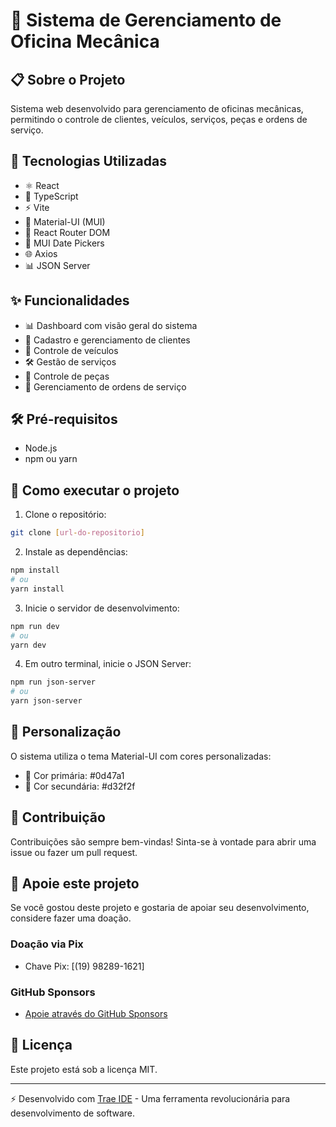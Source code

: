 # 🔧 Sistema de Gerenciamento de Oficina Mecânica

## 📋 Sobre o Projeto
Sistema web desenvolvido para gerenciamento de oficinas mecânicas, permitindo o controle de clientes, veículos, serviços, peças e ordens de serviço.

## 🚀 Tecnologias Utilizadas
- ⚛️ React
- 📘 TypeScript
- ⚡ Vite
- 🎨 Material-UI (MUI)
- 🔄 React Router DOM
- 📅 MUI Date Pickers
- 🌐 Axios
- 📊 JSON Server

## ✨ Funcionalidades
- 📊 Dashboard com visão geral do sistema
- 👥 Cadastro e gerenciamento de clientes
- 🚗 Controle de veículos
- 🛠️ Gestão de serviços
- 🔧 Controle de peças
- 📝 Gerenciamento de ordens de serviço

## 🛠️ Pré-requisitos
- Node.js
- npm ou yarn

## 🚀 Como executar o projeto

1. Clone o repositório:
```bash
git clone [url-do-repositorio]
```

2. Instale as dependências:
```bash
npm install
# ou
yarn install
```

3. Inicie o servidor de desenvolvimento:
```bash
npm run dev
# ou
yarn dev
```

4. Em outro terminal, inicie o JSON Server:
```bash
npm run json-server
# ou
yarn json-server
```

## 🎨 Personalização
O sistema utiliza o tema Material-UI com cores personalizadas:
- 🔵 Cor primária: #0d47a1
- 🔴 Cor secundária: #d32f2f

## 🤝 Contribuição
Contribuições são sempre bem-vindas! Sinta-se à vontade para abrir uma issue ou fazer um pull request.

## 💖 Apoie este projeto
Se você gostou deste projeto e gostaria de apoiar seu desenvolvimento, considere fazer uma doação. 

### Doação via Pix
- Chave Pix: [(19) 98289-1621]

### GitHub Sponsors
- [Apoie através do GitHub Sponsors](https://github.com/sponsors/fvandrad)

## 📝 Licença
Este projeto está sob a licença MIT.

---

⚡ Desenvolvido com [Trae IDE](https://trae.ai) - Uma ferramenta revolucionária para desenvolvimento de software.


